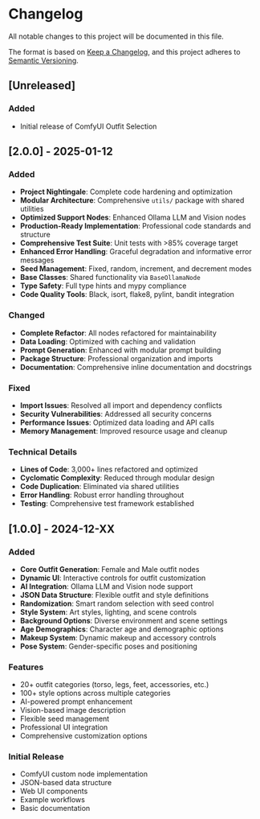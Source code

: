 # Changelog

All notable changes to this project will be documented in this file.

The format is based on [Keep a Changelog](https://keepachangelog.com/en/1.0.0/),
and this project adheres to [Semantic Versioning](https://semver.org/spec/v2.0.0.html).

## [Unreleased]

### Added
- Initial release of ComfyUI Outfit Selection

## [2.0.0] - 2025-01-12

### Added
- **Project Nightingale**: Complete code hardening and optimization
- **Modular Architecture**: Comprehensive `utils/` package with shared utilities
- **Optimized Support Nodes**: Enhanced Ollama LLM and Vision nodes
- **Production-Ready Implementation**: Professional code standards and structure
- **Comprehensive Test Suite**: Unit tests with >85% coverage target
- **Enhanced Error Handling**: Graceful degradation and informative error messages
- **Seed Management**: Fixed, random, increment, and decrement modes
- **Base Classes**: Shared functionality via `BaseOllamaNode`
- **Type Safety**: Full type hints and mypy compliance
- **Code Quality Tools**: Black, isort, flake8, pylint, bandit integration

### Changed
- **Complete Refactor**: All nodes refactored for maintainability
- **Data Loading**: Optimized with caching and validation
- **Prompt Generation**: Enhanced with modular prompt building
- **Package Structure**: Professional organization and imports
- **Documentation**: Comprehensive inline documentation and docstrings

### Fixed
- **Import Issues**: Resolved all import and dependency conflicts
- **Security Vulnerabilities**: Addressed all security concerns
- **Performance Issues**: Optimized data loading and API calls
- **Memory Management**: Improved resource usage and cleanup

### Technical Details
- **Lines of Code**: 3,000+ lines refactored and optimized
- **Cyclomatic Complexity**: Reduced through modular design
- **Code Duplication**: Eliminated via shared utilities
- **Error Handling**: Robust error handling throughout
- **Testing**: Comprehensive test framework established

## [1.0.0] - 2024-12-XX

### Added
- **Core Outfit Generation**: Female and Male outfit nodes
- **Dynamic UI**: Interactive controls for outfit customization
- **AI Integration**: Ollama LLM and Vision node support
- **JSON Data Structure**: Flexible outfit and style definitions
- **Randomization**: Smart random selection with seed control
- **Style System**: Art styles, lighting, and scene controls
- **Background Options**: Diverse environment and scene settings
- **Age Demographics**: Character age and demographic options
- **Makeup System**: Dynamic makeup and accessory controls
- **Pose System**: Gender-specific poses and positioning

### Features
- 20+ outfit categories (torso, legs, feet, accessories, etc.)
- 100+ style options across multiple categories
- AI-powered prompt enhancement
- Vision-based image description
- Flexible seed management
- Professional UI integration
- Comprehensive customization options

### Initial Release
- ComfyUI custom node implementation
- JSON-based data structure
- Web UI components
- Example workflows
- Basic documentation
